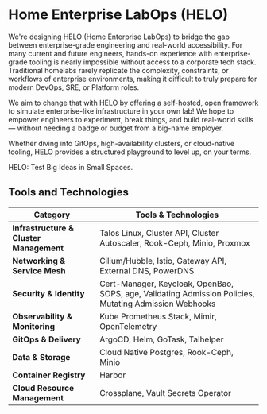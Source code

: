 # Home Enterprise LabOps (HELO)

We're designing HELO (Home Enterprise LabOps) to bridge the gap between enterprise-grade engineering and real-world accessibility. For many current and future engineers, hands-on experience with enterprise-grade tooling is nearly impossible without access to a corporate tech stack. Traditional homelabs rarely replicate the complexity, constraints, or workflows of enterprise environments, making it difficult to truly prepare for modern DevOps, SRE, or Platform roles.

We aim to change that with HELO by offering a self-hosted, open framework to simulate enterprise-like infrastructure in your own lab! We hope to empower engineers to experiment, break things, and build real-world skills — without needing a badge or budget from a big-name employer.

Whether diving into GitOps, high-availability clusters, or cloud-native tooling, HELO provides a structured playground to level up, on your terms.

HELO: Test Big Ideas in Small Spaces.

## Tools and Technologies

| Category                                | Tools & Technologies                                                                                   |
| --------------------------------------- | ------------------------------------------------------------------------------------------------------ |
| **Infrastructure & Cluster Management** | Talos Linux, Cluster API, Cluster Autoscaler, Rook-Ceph, Minio, Proxmox                                |
| **Networking & Service Mesh**           | Cilium/Hubble, Istio, Gateway API, External DNS, PowerDNS                                              |
| **Security & Identity**                 | Cert-Manager, Keycloak, OpenBao, SOPS, age, Validating Admission Policies, Mutating Admission Webhooks |
| **Observability & Monitoring**          | Kube Prometheus Stack, Mimir, OpenTelemetry                                                            |
| **GitOps & Delivery**                   | ArgoCD, Helm, GoTask, Talhelper                                                                        |
| **Data & Storage**                      | Cloud Native Postgres, Rook-Ceph, Minio                                                                |
| **Container Registry**                  | Harbor                                                                                                 |
| **Cloud Resource Management**           | Crossplane, Vault Secrets Operator                                                                     |
